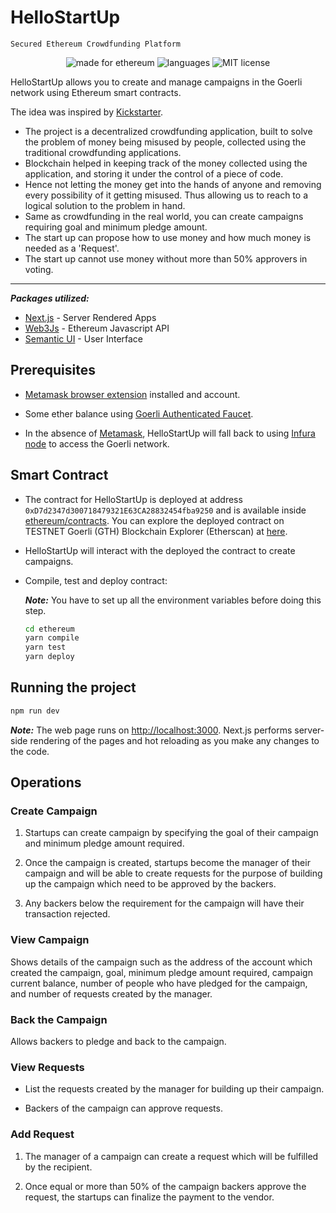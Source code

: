 # HelloStartUp

`Secured Ethereum Crowdfunding Platform`

<p align="center">
  <img alt="made for ethereum" src="https://img.shields.io/badge/made_for-ethereum-771ea5.svg">
  <img alt="languages" src="https://img.shields.io/github/languages/count/minhtran241/hellostartup">
  <img alt="MIT license" src="https://img.shields.io/badge/license-MIT-blue.svg">
</p>

HelloStartUp allows you to create and manage campaigns in the Goerli network using Ethereum smart contracts.

The idea was inspired by [Kickstarter](https://www.kickstarter.com).

* The project is a decentralized crowdfunding application, built to solve the problem of money being misused by people, collected using the traditional crowdfunding applications.
* Blockchain helped in keeping track of the money collected using the application, and storing it under the control of a piece of code.
* Hence not letting the money get into the hands of anyone and removing every possibility of it getting misused. Thus allowing us to reach to a logical solution to the problem in hand.
* Same as crowdfunding in the real world, you can create campaigns requiring goal and minimum pledge amount.
* The start up can propose how to use money and how much money is needed as a 'Request'.
* The start up cannot use money without more than 50% approvers in voting.

---

***Packages utilized:***

* [Next.js](https://nextjs.org/) - Server Rendered Apps
* [Web3Js](https://web3js.readthedocs.io/en/1.0/) - Ethereum Javascript API
* [Semantic UI](https://react.semantic-ui.com/) - User Interface

<!-- ![Ethereum Campaigns Project](https://i.imgur.com/ZJnIbFN.gif) -->

## Prerequisites

* [Metamask browser extension](https://metamask.io/) installed and account.

* Some ether balance using [Goerli Authenticated Faucet](https://goerlifaucet.com).

* In the absence of [Metamask]((https://metamask.io/)), HelloStartUp will fall back to using [Infura node](https://infura.io/) to access the Goerli network.

## Smart Contract

* The contract for HelloStartUp is deployed at address `0xD7d2347d300718479321E63CA28832454fba9250` and is available inside [ethereum/contracts](https://github.com/minhtran241/HelloStartUp/tree/main/ethereum/contracts). You can explore the deployed contract on TESTNET Goerli (GTH) Blockchain Explorer (Etherscan) at [here](https://goerli.etherscan.io/address/0xD7d2347d300718479321E63CA28832454fba9250).

* HelloStartUp will interact with the deployed the contract to create campaigns.

* Compile, test and deploy contract:

    ***Note:*** You have to set up all the environment variables before doing this step.

    ```sh
    cd ethereum
    yarn compile
    yarn test
    yarn deploy
    ```

## Running the project

```sh
npm run dev
```

***Note:*** The web page runs on <http://localhost:3000>. Next.js performs server-side rendering of the pages and hot reloading as you make any changes to the code.

## Operations

### Create Campaign

1. Startups can create campaign by specifying the goal of their campaign and minimum pledge amount required.

2. Once the campaign is created, startups become the manager of their campaign and will be able to create requests for the purpose of building up the campaign which need to be approved by the backers.

3. Any backers below the requirement for the campaign will have their transaction rejected.

### View Campaign

Shows details of the campaign such as the address of the account which created the campaign, goal, minimum pledge amount required, campaign current balance, number of people who have pledged for the campaign, and number of requests created by the manager.

### Back the Campaign

Allows backers to pledge and back to the campaign.

### View Requests

* List the requests created by the manager for building up their campaign.

* Backers of the campaign can approve requests.

### Add Request

1. The manager of a campaign can create a request which will be fulfilled by the recipient.

2. Once equal or more than 50% of the campaign backers approve the request, the startups can finalize the payment to the vendor.
